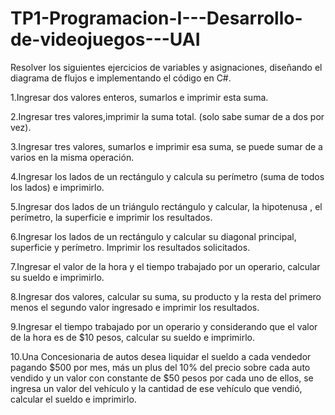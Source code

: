 # TP1-Programacion-I---Desarrollo-de-videojuegos---UAI

Resolver los siguientes ejercicios de variables y asignaciones, diseñando el diagrama de flujos e implementando el código en C#.

1.Ingresar dos valores enteros, sumarlos e imprimir esta suma.

2.Ingresar tres valores,imprimir la suma total. (solo sabe sumar de a dos por vez).

3.Ingresar tres valores, sumarlos e imprimir esa suma, se puede sumar de a varios en la misma operación.

4.Ingresar los lados de un rectángulo y calcula su perímetro (suma de todos los lados) e imprimirlo.

5.Ingresar dos lados de un triángulo rectángulo y calcular, la hipotenusa , el perímetro, la superficie e imprimir los resultados.

6.Ingresar los lados de un rectángulo y calcular su diagonal principal, superficie y perímetro. Imprimir los resultados solicitados.

7.Ingresar el valor de la hora y el tiempo trabajado por un operario, calcular su sueldo e imprimirlo.

8.Ingresar dos valores, calcular su suma, su producto y la resta del primero menos el segundo valor ingresado e imprimir los resultados.

9.Ingresar el tiempo trabajado por un operario y considerando que el valor de la hora es de $10 pesos, calcular su sueldo e imprimirlo.

10.Una Concesionaria de autos desea liquidar el sueldo a cada vendedor pagando $500 por mes, más un plus del 10% del precio sobre cada auto vendido y un valor con constante de $50 pesos por cada uno de ellos, se ingresa un valor del vehículo y la cantidad de ese vehículo que vendió, calcular el sueldo e imprimirlo.
